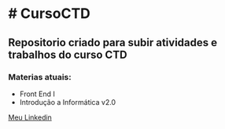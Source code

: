 <h1> # CursoCTD </h1>

<h2> Repositorio criado para subir atividades e trabalhos do curso CTD </h2>

<h3>Materias atuais:</h3>
<ul>
  <li> Front End I </li>
  <li> Introdução a Informática v2.0 </li>
</ul>

<a href= "https://www.linkedin.com/in/rafael-cerqueira-247515160/" target="_blank"> Meu Linkedin </a>

